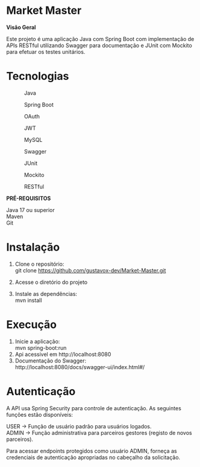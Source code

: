 <h1><b>Market Master</b></h1>

<b>Visão Geral</b>

  Este projeto é uma aplicação Java com Spring Boot com implementação de APIs RESTful utilizando Swagger para
  documentação e JUnit com Mockito para efetuar os testes unitários. 

<h1><b>Tecnologias</b></h1>

  <ul>
    <ol>Java</ol>
    <ol>Spring Boot</ol>
    <ol>OAuth</ol>
    <ol>JWT</ol>
    <ol>MySQL</ol>
    <ol>Swagger</ol>
    <ol>JUnit</ol>
    <ol>Mockito</ol>
    <ol>RESTful</ol>
  </ul>

<b>PRÉ-REQUISITOS</b>

  Java 17 ou superior <br>
  Maven<br>
  Git<br>

<h1><b>Instalação</b></h1>

  1. Clone o repositório:<br>
    git clone https://github.com/gustavox-dev/Market-Master.git  <br>
  
  2. Acesse o diretório do projeto<br>
  3. Instale as dependências:<br>
     mvn install <br>

<h1><b>Execução</b></h1>

  1. Inicie a aplicação:<br>
     mvn spring-boot:run  <br>
  2. Api acessivel em http://localhost:8080<br>
  3. Documentação do Swagger:<br>
     http://localhost:8080/docs/swagger-ui/index.html#/ <br>


<h1><b>Autenticação</b></h1>

A API usa Spring Security para controle de autenticação. As seguintes funções estão disponíveis:

USER -> Função de usuário padrão para usuários logados.<br>
ADMIN -> Função administrativa para parceiros gestores (registo de novos parceiros).

Para acessar endpoints protegidos como usuário ADMIN, forneça as credenciais de autenticação apropriadas no cabeçalho da solicitação.

